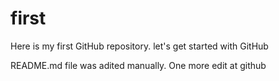 # first
Here is my first GitHub repository. let's get started with GitHub

README.md file was adited manually. One more edit at github
